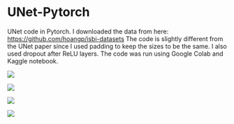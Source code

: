 # UNet-Pytorch
UNet code in Pytorch. I downloaded the data from here: https://github.com/hoangp/isbi-datasets 
The code is slightly different from the UNet paper since I used padding to keep the sizes to be the same.
I also used dropout after ReLU layers. The code was run using Google Colab and Kaggle notebook.

![](https://user-images.githubusercontent.com/20016033/200164213-9113a2f1-ff73-4d49-afa8-1b9b9e2af816.png?raw=true "")

![](https://user-images.githubusercontent.com/20016033/200164214-79af5b8e-5b4b-42d8-9bb9-f1923c0ed4ee.png?raw=true "")

![](https://user-images.githubusercontent.com/20016033/200164215-b8e60124-e593-41e3-a339-926014ea0c31.png?raw=true "")

![](https://user-images.githubusercontent.com/20016033/200164216-3ff2f1d0-aacc-4358-b887-e7133987e040.png?raw=true "")
